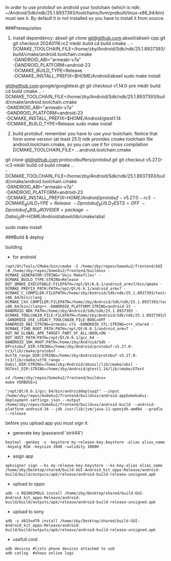 In order to use protobuf on android your toolchain (which is ndk: ~/Android/Sdk/ndk/25.1.8937393/toolchains/llvm/prebuilt/linux-x86_64/bin) must see it.
By default it is not installed so you have to install it from source.


###Prerequisites

1. install dependency: abseil
git clone git@github.com:abseil/abseil-cpp.git  
git checkout 20240116.rc2
mkdir build
cd build
cmake .. -DCMAKE_TOOLCHAIN_FILE=/home/zby/Android/Sdk/ndk/25.1.8937393/build/cmake/android.toolchain.cmake \
        -DANDROID_ABI="armeabi-v7a" \
        -DANDROID_PLATFORM=android-23 \
        -DCMAKE_BUILD_TYPE=Release \
        -DCMAKE_INSTALL_PREFIX=$HOME/Android/abseil
sudo make install


git@github.com:google/googletest.git
git checkout v1.14.0-pre
mkdir build
cd build
cmake .. -DCMAKE_TOOLCHAIN_FILE=/home/zby/Android/Sdk/ndk/25.1.8937393/build/cmake/android.toolchain.cmake \
         -DANDROID_ABI="armeabi-v7a" \
         -DANDROID_PLATFORM=android-23 \
         -DCMAKE_INSTALL_PREFIX=$HOME/Android/gtest1.14 \
         -DCMAKE_BUILD_TYPE=Release
sudo make install


2. build protobuf.
remember you have to use your toolchain. Notice that form some version (at least 25.1) ndk provides cmake toolchain file android.toolchain.cmake, so you can use it
for cross compilation DCMAKE_TOOLCHAIN_FILE= ...android.toolchain.cmake

git clone git@github.com:protocolbuffers/protobuf.git
git checkout v5.27.0-rc3
mkdir build
cd build
cmake .. \
-DCMAKE_TOOLCHAIN_FILE=/home/zby/Android/Sdk/ndk/25.1.8937393/build/cmake/android.toolchain.cmake \
-DANDROID_ABI="armeabi-v7a" \
-DANDROID_PLATFORM=android-23 \
-DCMAKE_INSTALL_PREFIX=$HOME/Android/protobuf-v5.27.0-rc3 \
-DCMAKE_BUILD_TYPE=Release \
-Dprotobuf_BUILD_TESTS=OFF \
-Dprotobuf_ABSL_PROVIDER=package \
-Dabsl_DIR=$HOME/Android/abseil/lib/cmake/absl

sudo make install

###Build & deploy

building 
- for android
```
/opt/Qt/Tools/CMake/bin/cmake -S /home/zby/repos/Gomoku2/frontend/GUI -B /home/zby/repos/Gomoku2/frontend/buildxxx -DCMAKE_GENERATOR:STRING="Unix Makefiles" -DCMAKE_BUILD_TYPE:STRING=Release  -DQT_QMAKE_EXECUTABLE:FILEPATH=/opt/Qt/6.6.1/android_armv7/bin/qmake -DCMAKE_PREFIX_PATH:PATH=/opt/Qt/6.6.1/android_armv7 -DCMAKE_C_COMPILER:FILEPATH=/home/zby/Android/Sdk/ndk/25.1.8937393/toolchains/llvm/prebuilt/linux-x86_64/bin/clang -DCMAKE_CXX_COMPILER:FILEPATH=/home/zby/Android/Sdk/ndk/25.1.8937393/toolchains/llvm/prebuilt/linux-x86_64/bin/clang++ -DANDROID_PLATFORM:STRING=android-23 -DANDROID_NDK:PATH=/home/zby/Android/Sdk/ndk/25.1.8937393 -DCMAKE_TOOLCHAIN_FILE:FILEPATH=/home/zby/Android/Sdk/ndk/25.1.8937393/build/cmake/android.toolchain.cmake -DANDROID_USE_LEGACY_TOOLCHAIN_FILE:BOOL=OFF -DANDROID_ABI:STRING=armeabi-v7a -DANDROID_STL:STRING=c++_shared -DCMAKE_FIND_ROOT_PATH:PATH=/opt/Qt/6.6.1/android_armv7 -DQT_NO_GLOBAL_APK_TARGET_PART_OF_ALL:BOOL=ON -DQT_HOST_PATH:PATH=/opt/Qt/6.6.1/gcc_64 -DANDROID_SDK_ROOT:PATH=/home/zby/Android/Sdk -DProtobuf_DIR:STRING=/home/zby/Android/protobuf-v5.27.0-rc3/lib/cmake/protobuf -Dutf8_range_DIR:STRING=/home/zby/Android/protobuf-v5.27.0-rc3/lib/cmake/utf8_range -Dabsl_DIR:STRING=/home/zby/Android/abseil/lib/cmake/absl -DGTest_DIR:STRING=/home/zby/Android/gtest1.14/lib/cmake/GTest

cd /home/zby/repos/Gomoku2/frontend/buildxxx
make VERBOSE=1

"/opt/Qt/6.6.1/gcc_64/bin/androiddeployqt" --input /home/zby/repos/Gomoku2/frontend/buildxxx/android-appGomokuGui-deployment-settings.json --output /home/zby/repos/Gomoku2/frontend/buildxxx/android-build --android-platform android-34 --jdk /usr/lib/jvm/java-11-openjdk-amd64 --gradle --release
```

before you upload app you must sign it:

* generate key (password 'strit44')
```
keytool -genkey -v -keystore my-release-key.keystore -alias alias_name -keyalg RSA -keysize 2048 -validity 10000
```
* asign app
```
apksigner sign --ks my-release-key.keystore --ks-key-alias alias_name /home/zby/Desktop/shared/build-GUI-Android_kit_oppo-Release/android-build/build/outputs/apk/release/android-build-release-unsigned.apk
```
* upload to oppo
```
adb -s RQ3002M8LG install /home/zby/Desktop/shared/build-GUI-Android_kit_oppo-Release/android-build/build/outputs/apk/release/android-build-release-unsigned.apk
```
* upload to sony
```
adb -s 4815ed70 install /home/zby/Desktop/shared/build-GUI-Android_kit_oppo-Release/android-build/build/outputs/apk/release/android-build-release-unsigned.apk
```

* usefull cmd
```
adb devices #lists phone devices attached to usb
adb catlog  #shows online logs
```